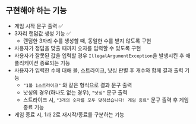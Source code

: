 ## 구현해야 하는 기능

- 게임 시작 문구 출력 ✅
- 3자리 랜덤값 생성 기능 ✅
  - 랜덤한 3자리 수를 생성할 때, 동일한 수를 받지 않도록 구현
- 사용자가 정답을 맞출 때까지 숫자를 입력할 수 있도록 구현
- 사용자가 잘못된 값을 입력할 경우 `IllegalArgumentException`을 발생시킨 후 애플리케이션 종료되는 기능
- 사용자가 입력한 수에 대해 볼, 스트라이크, 낫싱 판별 후 개수와 함께 결과 출력 기능
  - `"1볼 1스트라이크"` 와 같은 형식으로 결과 문구 출력
  - 낫싱의 경우(하나도 없는 경우), `"낫싱"` 문구 출력
  - 스트라이크 시, `"3개의 숫자를 모두 맞히셨습니다! 게임 종료"` 문구 출력 후 게임 종료 기능
- 게임 종료 시,  1과 2로 재시작/종료를 구분하는 기능
